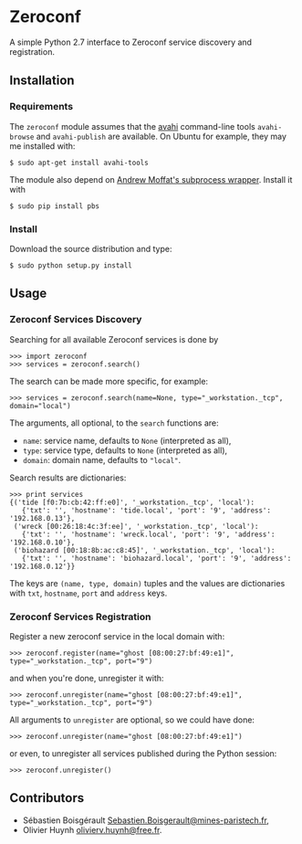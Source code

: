 Zeroconf
================================================================================

A simple Python 2.7 interface to Zeroconf service discovery and registration.

Installation
--------------------------------------------------------------------------------

### Requirements

The `zeroconf` module assumes that the [avahi](http://avahi.org/) command-line 
tools `avahi-browse` and `avahi-publish` are available.
On Ubuntu for example, they may me installed with:

    $ sudo apt-get install avahi-tools

The module also depend on [Andrew Moffat's subprocess wrapper][pbs]. Install
it with

    $ sudo pip install pbs

[pbs]: https://github.com/amoffat

### Install

Download the source distribution and type:

    $ sudo python setup.py install

Usage
--------------------------------------------------------------------------------

### Zeroconf Services Discovery

Searching for all available Zeroconf services is done by

    >>> import zeroconf
    >>> services = zeroconf.search()

The search can be made more specific, for example:

    >>> services = zeroconf.search(name=None, type="_workstation._tcp", domain="local")

The arguments, all optional, to the `search` functions are:

  - `name`: service name, defaults to `None` (interpreted as all),
  - `type`: service type, defaults to `None` (interpreted as all),
  - `domain`: domain name, defaults to `"local"`.

Search results are dictionaries:

    >>> print services
    {('tide [f0:7b:cb:42:ff:e0]', '_workstation._tcp', 'local'): 
       {'txt': '', 'hostname': 'tide.local', 'port': '9', 'address': '192.168.0.13'}, 
     ('wreck [00:26:18:4c:3f:ee]', '_workstation._tcp', 'local'): 
       {'txt': '', 'hostname': 'wreck.local', 'port': '9', 'address': '192.168.0.10'}, 
     ('biohazard [00:18:8b:ac:c8:45]', '_workstation._tcp', 'local'): 
       {'txt': '', 'hostname': 'biohazard.local', 'port': '9', 'address': '192.168.0.12'}}

The keys are `(name, type, domain)` tuples and the values are dictionaries with `txt`, 
`hostname`, `port` and `address` keys.

### Zeroconf Services Registration

Register a new zeroconf service in the local domain with:

    >>> zeroconf.register(name="ghost [08:00:27:bf:49:e1]", type="_workstation._tcp", port="9")

and when you're done, unregister it with:

    >>> zeroconf.unregister(name="ghost [08:00:27:bf:49:e1]", type="_workstation._tcp", port="9")

All arguments to `unregister` are optional, so we could have done:

    >>> zeroconf.unregister(name="ghost [08:00:27:bf:49:e1]")

or even, to unregister all services published during the Python session:

    >>> zeroconf.unregister()

Contributors
--------------------------------------------------------------------------------

  - Sébastien Boisgérault <Sebastien.Boisgerault@mines-paristech.fr>,
  - Olivier Huynh <olivierv.huynh@free.fr>.

